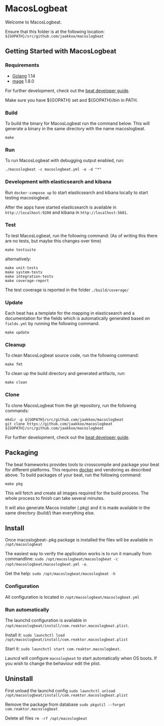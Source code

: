 # MacosLogbeat

Welcome to MacosLogbeat.

Ensure that this folder is at the following location:
`${GOPATH}/src/github.com/jaakkoo/macoslogbeat`

## Getting Started with MacosLogbeat

### Requirements

* [Golang](https://golang.org/dl/) 1.14
* [mage](https://github.com/magefile/mage) 1.8.0

For further development, check out the [beat developer guide](https://www.elastic.co/guide/en/beats/libbeat/current/new-beat.html).

Make sure you have ${GOPATH} set and ${GOPATH}/bin in PATH.

### Build

To build the binary for MacosLogbeat run the command below. This will generate a binary
in the same directory with the name macoslogbeat.

```
make
```


### Run

To run MacosLogbeat with debugging output enabled, run:

```
./macoslogbeat -c macoslogbeat.yml -e -d "*"
```

### Development with elasticsearch and kibana

Run `docker-compose up` to start elasticsearch and kibana locally to start testing macoslogbeat.

After the apps have started elasticsearch is available in `http://localhost:9200` and kibana in `http://localhost:5601`.

### Test

To test MacosLogbeat, run the following command:
(As of writing this there are no tests, but maybe this changes over time)

```
make testsuite
```

alternatively:
```
make unit-tests
make system-tests
make integration-tests
make coverage-report
```

The test coverage is reported in the folder `./build/coverage/`

### Update

Each beat has a template for the mapping in elasticsearch and a documentation for the fields
which is automatically generated based on `fields.yml` by running the following command.

```
make update
```


### Cleanup

To clean  MacosLogbeat source code, run the following command:

```
make fmt
```

To clean up the build directory and generated artifacts, run:

```
make clean
```


### Clone

To clone MacosLogbeat from the git repository, run the following commands:

```
mkdir -p ${GOPATH}/src/github.com/jaakkoo/macoslogbeat
git clone https://github.com/jaakkoo/macoslogbeat ${GOPATH}/src/github.com/jaakkoo/macoslogbeat
```


For further development, check out the [beat developer guide](https://www.elastic.co/guide/en/beats/libbeat/current/new-beat.html).


## Packaging

The beat frameworks provides tools to crosscompile and package your beat for different platforms. This requires [docker](https://www.docker.com/) and vendoring as described above. To build packages of your beat, run the following command:

```
make pkg
```

This will fetch and create all images required for the build process. The whole process to finish can take several minutes.

It will also generate Macos installer (.pkg) and it is made available in the same directory (build/) than everything
else.

## Install

Once macoslogbeat-<version>.pkg package is installed the files will be available in `/opt/macoslogbeat`

The easiest way to verify the application works is to run it manually from commandline:
`sudo /opt/macoslogbeat/macoslogbeat -c /opt/macoslogbeat/macoslogbeat.yml -e`. 

Get the help: `sudo /opt/macoslogbeat/macoslogbeat -h`

### Configuration
All configuration is located in `/opt/macoslogbeat/macoslogbeat.yml`

### Run automatically

The launchd configuration is available in `/opt/macoslogbeat/install/com.reaktor.macoslogbeat.plist`.

Install it: `sudo launchctl load /opt/macoslogbeat/install/com.reaktor.macoslogbeat.plist`

Start it: `sudo launchctl start com.reaktor.macoslogbeat`.

Launcd will configure `macoslogbeat` to start automatically when OS boots. If you wish to change the behaviour edit the plist.

## Uninstall

First unload the launchd config
`sudo launchctl unload /opt/macoslogbeat/install/com.reaktor.macoslogbeat.plist`

Remove the package from database
`sudo pkgutil --forget com.reaktor.macoslogbeat`

Delete all files
`rm -rf /opt/macoslogbeat`
